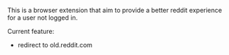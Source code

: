 This is a browser extension that aim to provide a better reddit experience for a user not logged in.

Current feature:
- redirect to old.reddit.com
